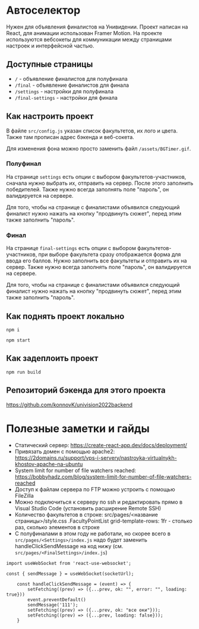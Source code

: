 # Автоселектор

Нужен для объявления финалистов на Унивидении. Проект написан на React,
для анимации использован Framer Motion. На проекте используются вебсокеты
для коммуникации между страницами настроек и интерфейсной частью.

## Доступные страницы

- `/` - объявление финалистов для полуфинала
- `/final` - объявление финалистов для финала
- `/settings` - настройки для полуфинала
- `/final-settings` - настройки для финала

## Как настроить проект

В файле `src/config.js` указан список факультетов, их лого и цвета.
Также там прописан адрес бэкенда и веб-сокета.

Для изменения фона можно просто заменить файл `/assets/BGTimer.gif`.

### Полуфинал

На странице `settings` есть опции с выбором факультетов-участников,
сначала нужно выбрать их, отправить на сервер. После этого заполнить победителей. 
Также нужно всегда заполнять поле "пароль", он валидируется на сервере.

Для того, чтобы на странице с финалистами объявился следующий финалист нужно нажать на кнопку "продвинуть сюжет",
перед этим также заполнить "пароль".

### Финал

На странице `final-settings` есть опции с выбором факультетов-участников,
при выборе факультета сразу отображается форма для ввода его баллов.
Нужно заполнить все факультеты и отправить их на сервер. Также нужно всегда заполнять поле "пароль", он валидируется на сервере.

Для того, чтобы на странице с финалистами объявился следующий финалист нужно нажать на кнопку "продвинуть сюжет",
перед этим также заполнить "пароль".

## Как поднять проект локально

```
npm i

npm start
```

## Как задеплоить проект

```
npm run build
```


## Репозиторий бэкенда для этого проекта

https://github.com/konnovK/univision2022backend

# Полезные заметки и гайды 

- Статический сервер: https://create-react-app.dev/docs/deployment/ 
- Привязать домен с помощью apache2: https://2domains.ru/support/vps-i-servery/nastroyka-virtualnykh-khostov-apache-na-ubuntu 
- System limit for number of file watchers reached: https://bobbyhadz.com/blog/system-limit-for-number-of-file-watchers-reached 
- Доступ к файлам сервера по FTP можно устроить с помощью FileZilla 
- Можно подключиться к серверу по ssh и редактировать прямо в Visual Studio Code (установить расширение Remote SSH) 
- Количество факультетов в строке: src/pages/<название страницы>/style.css .FacultyPointList grid-template-rows: 1fr - столько раз, сколько элементов в строке 
- С полуфиналами в этом году не работали, но скорее всего в `src/pages/<Settings>/index.js` надо будет заменить handleClickSendMessage на код нижу (см. `src/pages/<FinalSettings>/index.js`)
```
import useWebSocket from 'react-use-websocket';

const { sendMessage } = useWebSocket(socketUrl);

    const handleClickSendMessage = (event) => {
        setFetching((prev) => ({...prev, ok: "", error: "", loading: true}))
        event.preventDefault()
        sendMessage('111');
        setFetching((prev) => ({...prev, ok: "все оки"}));
        setFetching((prev) => ({...prev, loading: false}));
    }
```
